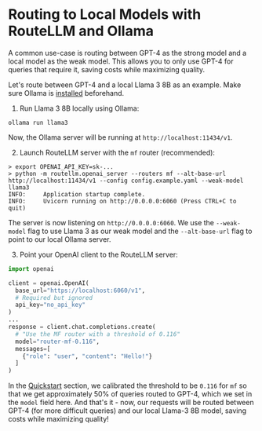 # Routing to Local Models with RouteLLM and Ollama

A common use-case is routing between GPT-4 as the strong model and a local model as the weak model. This allows you to only use GPT-4 for queries that require it, saving costs while maximizing quality.

Let's route between GPT-4 and a local Llama 3 8B as an example. Make sure Ollama is [installed](https://github.com/ollama/ollama?tab=readme-ov-file#ollama) beforehand.

1. Run Llama 3 8B locally using Ollama:
```
ollama run llama3
```
Now, the Ollama server will be running at `http://localhost:11434/v1`.

2. Launch RouteLLM server with the `mf` router (recommended):
```
> export OPENAI_API_KEY=sk-...
> python -m routellm.openai_server --routers mf --alt-base-url http://localhost:11434/v1 --config config.example.yaml --weak-model llama3
INFO:     Application startup complete.
INFO:     Uvicorn running on http://0.0.0.0:6060 (Press CTRL+C to quit)
```
The server is now listening on `http://0.0.0.0:6060`. We use the `--weak-model` flag to use Llama 3 as our weak model and the `--alt-base-url` flag to point to our local Ollama server.

3. Point your OpenAI client to the RouteLLM server:
```python
import openai

client = openai.OpenAI(
  base_url="https://localhost:6060/v1",
  # Required but ignored
  api_key="no_api_key"
)
...
response = client.chat.completions.create(
  # "Use the MF router with a threshold of 0.116"
  model="router-mf-0.116",
  messages=[
    {"role": "user", "content": "Hello!"}
  ]
)
```
In the [Quickstart](../README.md#quickstart) section, we calibrated the threshold to be `0.116` for `mf` so that we get approximately 50% of queries routed to GPT-4, which we set in the `model` field here. And that's it - now, our requests will be routed between GPT-4 (for more difficult queries) and our local Llama-3 8B model, saving costs while maximizing quality!
